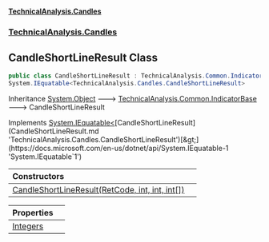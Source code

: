 #### [TechnicalAnalysis.Candles](TechnicalAnalysis.Candles.md 'TechnicalAnalysis.Candles')
### [TechnicalAnalysis.Candles](TechnicalAnalysis.Candles.md#TechnicalAnalysis.Candles 'TechnicalAnalysis.Candles')

## CandleShortLineResult Class

```csharp
public class CandleShortLineResult : TechnicalAnalysis.Common.IndicatorBase,
System.IEquatable<TechnicalAnalysis.Candles.CandleShortLineResult>
```

Inheritance [System.Object](https://docs.microsoft.com/en-us/dotnet/api/System.Object 'System.Object') &#129106; [TechnicalAnalysis.Common.IndicatorBase](https://docs.microsoft.com/en-us/dotnet/api/TechnicalAnalysis.Common.IndicatorBase 'TechnicalAnalysis.Common.IndicatorBase') &#129106; CandleShortLineResult

Implements [System.IEquatable&lt;](https://docs.microsoft.com/en-us/dotnet/api/System.IEquatable-1 'System.IEquatable`1')[CandleShortLineResult](CandleShortLineResult.md 'TechnicalAnalysis.Candles.CandleShortLineResult')[&gt;](https://docs.microsoft.com/en-us/dotnet/api/System.IEquatable-1 'System.IEquatable`1')

| Constructors | |
| :--- | :--- |
| [CandleShortLineResult(RetCode, int, int, int[])](CandleShortLineResult.CandleShortLineResult(RetCode,int,int,int[]).md 'TechnicalAnalysis.Candles.CandleShortLineResult.CandleShortLineResult(TechnicalAnalysis.Common.RetCode, int, int, int[])') | |

| Properties | |
| :--- | :--- |
| [Integers](CandleShortLineResult.Integers.md 'TechnicalAnalysis.Candles.CandleShortLineResult.Integers') | |
